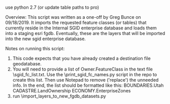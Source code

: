 use python 2.7 (or update table paths to pro)

Overview:
This script was written as a one-off by Greg Bunce on 09/18/2019. It imports the requested feature classes (or tables) that currently reside in the Internal
SGID enterprise database and loads them into a staging esri fgdb. Eventually, these are the layers that will be imported into the new sgid enterprise database.

Notes on running this script:
1. This code expects that you have already created a destination file geodatabase.
2. You will need to provide a list of Owner.FeatureClass in the text file \\sgid_fc_list.txt. Use the \\print_sgid_fc_names.py script in the repo to create this list. Then use Notepad to remove ('replace') the unneeded info. In the end, the list should be formatted like this:
    BOUNDARIES.Utah
    CADASTRE.LandOwnership
    ECONOMY.EnterpriseZones
3. run \\import_layers_to_new_fgdb_datasets.py
